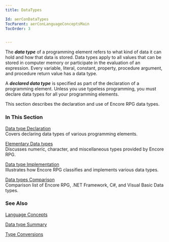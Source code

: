 ```yaml
---
title: DataTypes

Id: aerConDataTypes
TocParent: aerConLanguageConceptsMain
TocOrder: 3


---
```


The ***data type*** of a programming element refers to what kind of data it can hold and how that data is stored. Data types apply to all values that can be stored in computer memory or participate in the evaluation of an expression. Every variable, literal, constant, property, procedure argument, and procedure return value has a data type. 

A ***declared data type*** is specified as part of the declaration of a programming element. Unless you use typeless programming, you must declare data types for all your programming elements. 

This section describes the declaration and use of Encore RPG data types.

### In This Section
[Data type Declaration](DataTypeDeclaration.html) <br /> Covers declaring data types of various programming elements. 

[Elementary Data types](ElementaryDataTypes.html) <br /> Discusses numeric, character, and miscellaneous types provided by Encore RPG. 

[Data type Implementation](DataTypeImplementation.html) <br /> Illustrates how Encore RPG classifies and implements various data types. 

[Data types Comparison](FrameworkDataTypesComparison.html) <br /> Comparison list of Encore RPG, .NET Framework, C#, and Visual Basic Data types. 

### See Also
[Language Concepts](/concepts/LanguageConceptsMain.html)

[Data type Summary](Data_type_summary.html)

[Type Conversions](Type_Conversions.html) 
